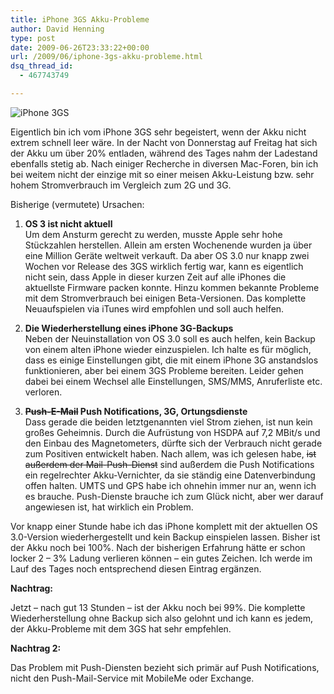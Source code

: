 ```yaml
---
title: iPhone 3GS Akku-Probleme
author: David Henning
type: post
date: 2009-06-26T23:33:22+00:00
url: /2009/06/iphone-3gs-akku-probleme.html
dsq_thread_id:
  - 467743749

---
```

![iPhone 3GS][1]

Eigentlich bin ich vom iPhone 3GS sehr begeistert, wenn der Akku nicht extrem schnell leer wäre. In der Nacht von Donnerstag auf Freitag hat sich der Akku um über 20% entladen, während des Tages nahm der Ladestand ebenfalls stetig ab. Nach einiger Recherche in diversen Mac-Foren, bin ich bei weitem nicht der einzige mit so einer meisen Akku-Leistung bzw. sehr hohem Stromverbrauch im Vergleich zum 2G und 3G.

Bisherige (vermutete) Ursachen:

  1. **OS 3 ist nicht aktuell**  
    Um dem Ansturm gerecht zu werden, musste Apple sehr hohe Stückzahlen herstellen. Allein am ersten Wochenende wurden ja über eine Million Geräte weltweit verkauft. Da aber OS 3.0 nur knapp zwei Wochen vor Release des 3GS wirklich fertig war, kann es eigentlich nicht sein, dass Apple in dieser kurzen Zeit auf alle iPhones die aktuellste Firmware packen konnte. Hinzu kommen bekannte Probleme mit dem Stromverbrauch bei einigen Beta-Versionen. Das komplette Neuaufspielen via iTunes wird empfohlen und soll auch helfen.

  2. **Die Wiederherstellung eines iPhone 3G-Backups**  
    Neben der Neuinstallation von OS 3.0 soll es auch helfen, kein Backup von einem alten iPhone wieder einzuspielen. Ich halte es für möglich, dass es einige Einstellungen gibt, die mit einem iPhone 3G anstandslos funktionieren, aber bei einem 3GS Probleme bereiten. Leider gehen dabei bei einem Wechsel alle Einstellungen, SMS/MMS, Anruferliste etc. verloren.

  3. **<span style="text-decoration: line-through;">Push-E-Mail</span> Push Notifications, 3G, Ortungsdienste**  
    Dass gerade die beiden letztgenannten viel Strom ziehen, ist nun kein großes Geheimnis. Durch die Aufrüstung von HSDPA auf 7,2 MBit/s und den Einbau des Magnetometers, dürfte sich der Verbrauch nicht gerade zum Positiven entwickelt haben. Nach allem, was ich gelesen habe, <span style="text-decoration: line-through;">ist außerdem der Mail-Push-Dienst</span> sind außerdem die Push Notifications ein regelrechter Akku-Vernichter, da sie ständig eine Datenverbindung offen halten. UMTS und GPS habe ich ohnehin immer nur an, wenn ich es brauche. Push-Dienste brauche ich zum Glück nicht, aber wer darauf angewiesen ist, hat wirklich ein Problem.

Vor knapp einer Stunde habe ich das iPhone komplett mit der aktuellen OS 3.0-Version wiederhergestellt und kein Backup einspielen lassen. Bisher ist der Akku noch bei 100%. Nach der bisherigen Erfahrung hätte er schon locker 2 &#8211; 3% Ladung verlieren können &#8211; ein gutes Zeichen. Ich werde im Lauf des Tages noch entsprechend diesen Eintrag ergänzen.

**Nachtrag:**

Jetzt &#8211; nach gut 13 Stunden &#8211; ist der Akku noch bei 99%. Die komplette Wiederherstellung ohne Backup sich also gelohnt und ich kann es jedem, der Akku-Probleme mit dem 3GS hat sehr empfehlen.

**Nachtrag 2:**

Das Problem mit Push-Diensten bezieht sich primär auf Push Notifications, nicht den Push-Mail-Service mit MobileMe oder Exchange.

 [1]: https://www.madcatswelt.org/images/iphone_3gs.png "iPhone 3GS"